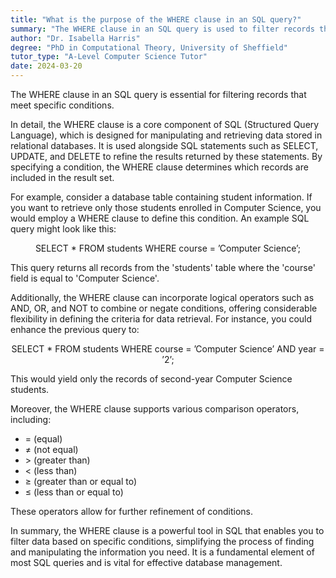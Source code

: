 ```yaml
---
title: "What is the purpose of the WHERE clause in an SQL query?"
summary: "The WHERE clause in an SQL query is used to filter records that fulfil a specified condition."
author: "Dr. Isabella Harris"
degree: "PhD in Computational Theory, University of Sheffield"
tutor_type: "A-Level Computer Science Tutor"
date: 2024-03-20
---
```


The WHERE clause in an SQL query is essential for filtering records that meet specific conditions.

In detail, the WHERE clause is a core component of SQL (Structured Query Language), which is designed for manipulating and retrieving data stored in relational databases. It is used alongside SQL statements such as SELECT, UPDATE, and DELETE to refine the results returned by these statements. By specifying a condition, the WHERE clause determines which records are included in the result set.

For example, consider a database table containing student information. If you want to retrieve only those students enrolled in Computer Science, you would employ a WHERE clause to define this condition. An example SQL query might look like this:

$$
\text{SELECT * FROM students WHERE course = 'Computer Science';}
$$

This query returns all records from the 'students' table where the 'course' field is equal to 'Computer Science'.

Additionally, the WHERE clause can incorporate logical operators such as AND, OR, and NOT to combine or negate conditions, offering considerable flexibility in defining the criteria for data retrieval. For instance, you could enhance the previous query to:

$$
\text{SELECT * FROM students WHERE course = 'Computer Science' AND year = '2';}
$$

This would yield only the records of second-year Computer Science students.

Moreover, the WHERE clause supports various comparison operators, including:

- $=$ (equal)
- $\neq$ (not equal)
- $>$ (greater than)
- $<$ (less than)
- $\geq$ (greater than or equal to)
- $\leq$ (less than or equal to)

These operators allow for further refinement of conditions.

In summary, the WHERE clause is a powerful tool in SQL that enables you to filter data based on specific conditions, simplifying the process of finding and manipulating the information you need. It is a fundamental element of most SQL queries and is vital for effective database management.
    